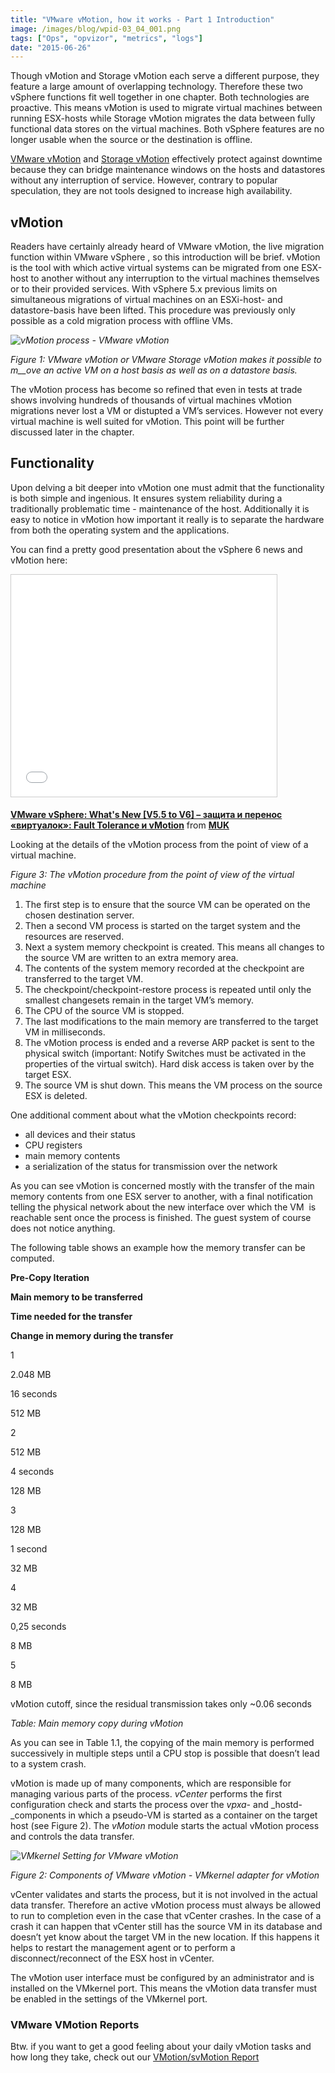 ```yaml
---
title: "VMware vMotion, how it works - Part 1 Introduction"
image: /images/blog/wpid-03_04_001.png
tags: ["Ops", "opvizor", "metrics", "logs"]
date: "2015-06-26"
---
```


Though vMotion and Storage vMotion each serve a different purpose, they feature a large amount of overlapping technology. Therefore these two vSphere functions fit well together in one chapter. Both technologies are proactive. This means vMotion is used to migrate virtual machines between running ESX-hosts while Storage vMotion migrates the data between fully functional data stores on the virtual machines. Both vSphere features are no longer usable when the source or the destination is offline.

[VMware vMotion](https://www.vmware.com/products/vsphere/features/vmotion "VMware vMotion") and [Storage vMotion](https://www.vmware.com/products/vsphere/features/storage-vmotion "Storage vMotion") effectively protect against downtime because they can bridge maintenance windows on the hosts and datastores without any interruption of service. However, contrary to popular speculation, they are not tools designed to increase high availability.

## **vMotion**

Readers have certainly already heard of VMware vMotion, the live migration function within VMware vSphere , so this introduction will be brief. vMotion is the tool with which active virtual systems can be migrated from one ESX-host to another without any interruption to the virtual machines themselves or to their provided services. With vSphere 5.x previous limits on simultaneous migrations of virtual machines on an ESXi-host- and datastore-basis have been lifted. This procedure was previously only possible as a cold migration process with offline VMs. 

_![vMotion process - VMware vMotion](/images/blog/wpid-03_04_001.png)_

_Figure 1: VMware vMotion or VMware Storage vMotion makes it possible to m__ove an active VM_ _on a host basis as well as on a datastore basis._

The vMotion process has become so refined that even in tests at trade shows involving hundreds of thousands of virtual machines vMotion migrations never lost a VM or distupted a VM’s services. However not every virtual machine is well suited for vMotion. This point will be further discussed later in the chapter.

## **Functionality**

Upon delving a bit deeper into vMotion one must admit that the functionality is both simple and ingenious. It ensures system reliability during a traditionally problematic time - maintenance of the host. Additionally it is easy to notice in vMotion how important it really is to separate the hardware from both the operating system and the applications. 

You can find a pretty good presentation about the vSphere 6 news and vMotion here:

<iframe src="//www.slideshare.net/slideshow/embed_code/key/zpwwqkofwiFrk5" width="425" height="355" frameborder="0" marginwidth="0" marginheight="0" scrolling="no" style="border:1px solid #CCC; border-width:1px; margin-bottom:5px; max-width: 100%;" allowfullscreen></iframe>

**[VMware vSphere: What's New \[V5.5 to V6\] – защита и перенос «виртуалок»: Fault Tolerance и vMotion](//www.slideshare.net/muk_ua/vswn6-m08-avalabilityenhancements "VMware vSphere: What's New [V5.5 to V6] – защита и перенос «виртуалок»: Fault Tolerance и vMotion")** from **[MUK](//www.slideshare.net/muk_ua)**

Looking at the details of the vMotion process from the point of view of a virtual machine.

_Figure 3: The vMotion procedure from the point of view of the virtual machine_

1. The first step is to ensure that the source VM can be operated on the chosen destination server.
2. Then a second VM process is started on the target system and the resources are reserved.
3. Next a system memory checkpoint is created. This means all changes to the source VM are written to an extra memory area.
4. The contents of the system memory recorded at the checkpoint are transferred to the target VM.
5. The checkpoint/checkpoint-restore process is repeated until only the smallest changesets remain in the target VM’s memory.
6. The CPU of the source VM is stopped.
7. The last modifications to the main memory are transferred to the target VM in milliseconds.
8. The vMotion process is ended and a reverse ARP packet is sent to the physical switch (important: Notify Switches must be activated in the properties of the virtual switch). Hard disk access is taken over by the target ESX.
9. The source VM is shut down. This means the VM process on the source ESX is deleted.

One additional comment about what the vMotion checkpoints record:

- all devices and their status
- CPU registers
- main memory contents
- a serialization of the status for transmission over the network

As you can see vMotion is concerned mostly with the transfer of the main memory contents from one ESX server to another, with a final notification telling the physical network about the new interface over which the VM  is reachable sent once the process is finished. The guest system of course does not notice anything.

The following table shows an example how the memory transfer can be computed.

**Pre-Copy Iteration**

**Main memory to be transferred**

**Time needed for the transfer**

**Change in memory during the transfer**

1

2.048 MB

16 seconds

512 MB

2

512 MB

4 seconds

128 MB

3

128 MB

1 second

32 MB

4

32 MB

0,25 seconds

8 MB

5

8 MB

vMotion cutoff, since the residual transmission takes only ~0.06 seconds

_Table: Main memory copy during vMotion_

As you can see in Table 1.1, the copying of the main memory is performed successively in multiple steps until a CPU stop is possible that doesn’t lead to a system crash.

vMotion is made up of many components, which are responsible for managing various parts of the process. _vCenter_ performs the first configuration check and starts the process over the _vpxa-_ and _hostd-_components in which a pseudo-VM is started as a container on the target host (see Figure 2). The _vMotion_ module starts the actual vMotion process and controls the data transfer.

_![VMkernel Setting for VMware vMotion](/images/blog/wpid-vmotion_vsphere6.png)_

_Figure 2: Components of VMware vMotion - VMkernel adapter for vMotion_

vCenter validates and starts the process, but it is not involved in the actual data transfer. Therefore an active vMotion process must always be allowed to run to completion even in the case that vCenter crashes. In the case of a crash it can happen that vCenter still has the source VM in its database and doesn’t yet know about the target VM in the new location. If this happens it helps to restart the management agent or to perform a disconnect/reconnect of the ESX host in vCenter.

The vMotion user interface must be configured by an administrator and is installed on the VMkernel port. This means the vMotion data transfer must be enabled in the settings of the VMkernel port.

### VMware VMotion Reports

Btw. if you want to get a good feeling about your daily vMotion tasks and how long they take, check out our [VMotion/svMotion Report](https://www.opvizor.com/register "VMotion/svMotion Report")
